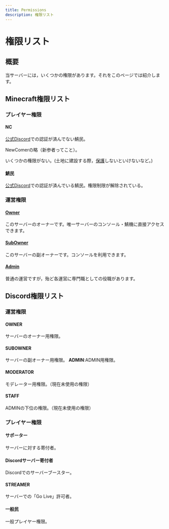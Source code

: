 ```yaml
---
title: Permissions
description: 権限リスト
---
```


# 権限リスト
## 概要
当サーバーには，いくつかの権限があります。それをこのページでは紹介します。
## Minecraft権限リスト
### プレイヤー権限
####  **NC**
[公式Discord](https://discord.gg/dSZkk4D)での認証が済んでない鯖民。

NewComerの略（新参者ってこと）。

いくつかの権限がない。(土地に建設する際，[保護](https://wiki.freeserver.pro/plugins/worldguard)しないといけないなど。)

#### **鯖民**
[公式Discord](https://discord.gg/dSZkk4D)での認証が済んでいる鯖民。権限制限が解除されている。

### 運営権限
#### [**Owner**](admins/#Owner)
このサーバーのオーナーです。唯一サーバーのコンソール・鯖機に直接アクセスできます。

#### [**SubOwner**](admins/#SubOwner)
このサーバーの副オーナーです。コンソールを利用できます。

#### [**Admin**](admins/)
普通の運営ですが，殆ど各運営に専門職としての役職があります。
## Discord権限リスト
### 運営権限
#### **OWNER**
サーバーのオーナー用権限。
#### **SUBOWNER**
サーバーの副オーナー用権限。
**ADMIN**:ADMIN用権限。
#### MODERATOR
モデレーター用権限。（現在未使用の権限）
#### STAFF
ADMINの下位の権限。（現在未使用の権限）
### プレイヤー権限
#### **サポーター**
サーバーに対する寄付者。

#### **Discordサーバー寄付者**
Discordでのサーバーブースター。

#### **STREAMER**
サーバーでの「Go Live」許可者。

#### **一般民**
一般プレイヤー権限。